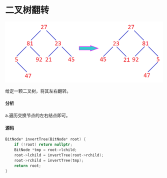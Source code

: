 # 二叉树翻转


![](../img/11.png)

给定一颗二叉树，将其左右翻转。

#### 分析

a.遍历交换节点的左右结点即可。

#### 源码


```cpp
BitNode* invertTree(BitNode* root) {
    if (!root) return nullptr;
    BitNode *tmp = root->lchild;
    root->lchild = invertTree(root->rchild);
    root->rchild = invertTree(tmp);
    return root;
}
```
